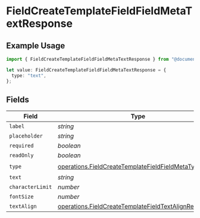 # FieldCreateTemplateFieldFieldMetaTextResponse

## Example Usage

```typescript
import { FieldCreateTemplateFieldFieldMetaTextResponse } from "@documenso/sdk-typescript/models/operations";

let value: FieldCreateTemplateFieldFieldMetaTextResponse = {
  type: "text",
};
```

## Fields

| Field                                                                                                                          | Type                                                                                                                           | Required                                                                                                                       | Description                                                                                                                    |
| ------------------------------------------------------------------------------------------------------------------------------ | ------------------------------------------------------------------------------------------------------------------------------ | ------------------------------------------------------------------------------------------------------------------------------ | ------------------------------------------------------------------------------------------------------------------------------ |
| `label`                                                                                                                        | *string*                                                                                                                       | :heavy_minus_sign:                                                                                                             | N/A                                                                                                                            |
| `placeholder`                                                                                                                  | *string*                                                                                                                       | :heavy_minus_sign:                                                                                                             | N/A                                                                                                                            |
| `required`                                                                                                                     | *boolean*                                                                                                                      | :heavy_minus_sign:                                                                                                             | N/A                                                                                                                            |
| `readOnly`                                                                                                                     | *boolean*                                                                                                                      | :heavy_minus_sign:                                                                                                             | N/A                                                                                                                            |
| `type`                                                                                                                         | [operations.FieldCreateTemplateFieldFieldMetaTypeText](../../models/operations/fieldcreatetemplatefieldfieldmetatypetext.md)   | :heavy_check_mark:                                                                                                             | N/A                                                                                                                            |
| `text`                                                                                                                         | *string*                                                                                                                       | :heavy_minus_sign:                                                                                                             | N/A                                                                                                                            |
| `characterLimit`                                                                                                               | *number*                                                                                                                       | :heavy_minus_sign:                                                                                                             | N/A                                                                                                                            |
| `fontSize`                                                                                                                     | *number*                                                                                                                       | :heavy_minus_sign:                                                                                                             | N/A                                                                                                                            |
| `textAlign`                                                                                                                    | [operations.FieldCreateTemplateFieldTextAlignResponse5](../../models/operations/fieldcreatetemplatefieldtextalignresponse5.md) | :heavy_minus_sign:                                                                                                             | N/A                                                                                                                            |